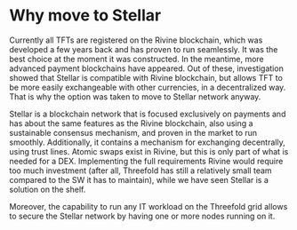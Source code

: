 # Why move to Stellar

Currently all TFTs are registered on the Rivine blockchain, which was developed a few years back and has proven to run seamlessly. It was the best choice at the moment it was constructed. In the meantime, more advanced payment blockchains have appeared. Out of these, investigation showed that Stellar is compatible with Rivine blockchain, but allows TFT to be more easily exchangeable with other currencies, in a decentralized way.
That is why the option was taken to move to Stellar network anyway.

Stellar is a blockchain network that is focused exclusively on payments and has about the same features as the Rivine blockchain, also using a sustainable consensus mechanism, and proven in the market to run smoothly. Additionally, it contains a mechanism for exchanging decentrally, using trust lines.
Atomic swaps exist in Rivine, but this is only part of what is needed for a DEX.
Implementing the full requirements Rivine would require too much investment (after all, Threefold has still a relatively small team compared to the SW it has to maintain), while we have seen Stellar is a solution on the shelf.

Moreover, the capability to run any IT workload on the Threefold grid allows to secure the Stellar network by having one or more nodes running on it.

